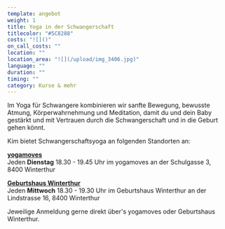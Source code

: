 ```yaml
---
template: angebot
weight: 1
title: Yoga in der Schwangerschaft
titlecolor: "#5C8288"
costs: "![]()"
on_call_costs: ""
location: ""
location_area: "![](/upload/img_3406.jpg)"
language: ""
duration: ""
timing: ""
category: Kurse & mehr
---
```

Im Yoga für Schwangere kombinieren wir sanfte Bewegung, bewusste Atmung, Körperwahrnehmung und Meditation, damit du und dein Baby gestärkt und mit Vertrauen durch die Schwangerschaft und in die Geburt gehen könnt.

Kim bietet Schwangerschaftsyoga an folgenden Standorten an:

**[yogamoves](https://www.yoga-moves.ch/news-uebersicht/yoga-in-der-schwangerschaft "yogamoves")**\
Jeden **Dienstag** 18.30 - 19.45 Uhr im yogamoves an der Schulgasse 3, 8400 Winterthur

**[Geburtshaus Winterthur](https://www.geburtshauswinterthur.ch/kurs-schwangerschaftsyoga)**\
Jeden **Mittwoch** 18.30 - 19.30 Uhr im Geburtshaus Winterthur an der Lindstrasse 16, 8400 Winterthur

Jeweilige Anmeldung gerne direkt über's yogamoves oder Geburtshaus Winterthur.[](https://www.yoga-moves.ch/news-uebersicht/yoga-in-der-schwangerschaft "yogamoves")